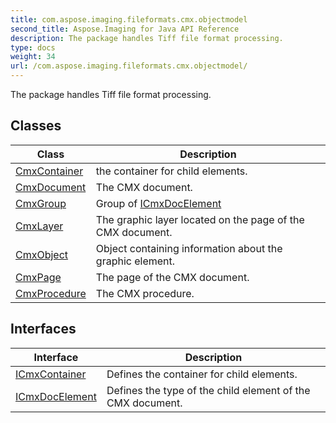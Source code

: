 ```yaml
---
title: com.aspose.imaging.fileformats.cmx.objectmodel
second_title: Aspose.Imaging for Java API Reference
description: The package handles Tiff file format processing.
type: docs
weight: 34
url: /com.aspose.imaging.fileformats.cmx.objectmodel/
---
```


The package handles Tiff file format processing.


## Classes

| Class | Description |
| --- | --- |
| [CmxContainer](../com.aspose.imaging.fileformats.cmx.objectmodel/cmxcontainer) | the container for child elements. |
| [CmxDocument](../com.aspose.imaging.fileformats.cmx.objectmodel/cmxdocument) | The CMX document. |
| [CmxGroup](../com.aspose.imaging.fileformats.cmx.objectmodel/cmxgroup) | Group of [ICmxDocElement](../com.aspose.imaging.fileformats.cmx.objectmodel/icmxdocelement) |
| [CmxLayer](../com.aspose.imaging.fileformats.cmx.objectmodel/cmxlayer) | The graphic layer located on the page of the CMX document. |
| [CmxObject](../com.aspose.imaging.fileformats.cmx.objectmodel/cmxobject) | Object containing information about the graphic element. |
| [CmxPage](../com.aspose.imaging.fileformats.cmx.objectmodel/cmxpage) | The page of the CMX document. |
| [CmxProcedure](../com.aspose.imaging.fileformats.cmx.objectmodel/cmxprocedure) | The CMX procedure. |

## Interfaces

| Interface | Description |
| --- | --- |
| [ICmxContainer](../com.aspose.imaging.fileformats.cmx.objectmodel/icmxcontainer) | Defines the container for child elements. |
| [ICmxDocElement](../com.aspose.imaging.fileformats.cmx.objectmodel/icmxdocelement) | Defines the type of the child element of the CMX document. |
